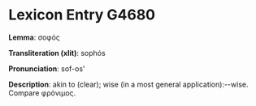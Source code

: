 # Lexicon Entry G4680

**Lemma**: σοφός

**Transliteration (xlit)**: sophós

**Pronunciation**: sof-os'

**Description**:
akin to  (clear); wise (in a most general application):--wise. Compare φρόνιμος.
